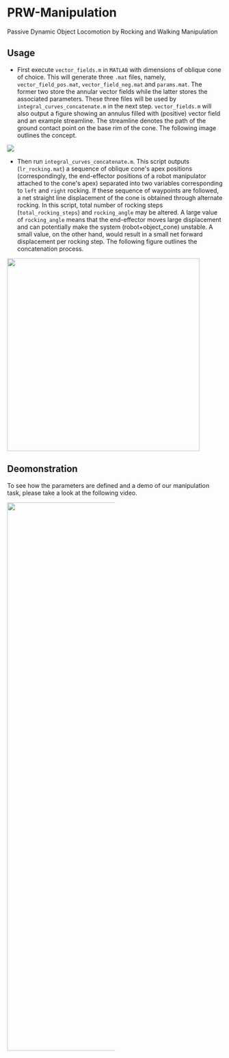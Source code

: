# PRW-Manipulation
Passive Dynamic Object Locomotion by Rocking and Walking Manipulation

## Usage

- First execute `vector_fields.m` in `MATLAB` with dimensions of oblique cone of choice. This will generate three `.mat` files, namely, `vector_field_pos.mat`, `vector_field_neg.mat` and `params.mat`. The former two store the annular vector fields while the latter stores the associated parameters. These three files will be used by `integral_curves_concatenate.m` in the next step. `vector_fields.m` will also output a figure showing an annulus filled with (positive) vector field and an example streamline. The streamline denotes the path of the ground contact point on the base rim of the cone. The following image outlines the concept.


![](https://github.com/nazir-ust/PRW-Manipulation/blob/master/media/vector_field.png)

- Then run `integral_curves_concatenate.m`. This script outputs (`lr_rocking.mat`) a sequence of oblique cone's apex positions (correspondingly, the end-effector positions of a robot manipulator attached to the cone's apex) separated into two variables corresponding to `left` and `right` rocking. If these sequence of waypoints are followed, a net straight line displacement of the cone is obtained through alternate rocking. In this script, total number of rocking steps (`total_rocking_steps`) and `rocking_angle` may be altered. A large value of `rocking_angle` means that the end-effector moves large displacement and can potentially make the system (robot+object_cone) unstable. A small value, on the other hand, would result in a small net forward displacement per rocking step. The following figure outlines the concatenation process.


<img src="https://github.com/nazir-ust/PRW-Manipulation/blob/master/media/concatenation.png" width="450" height="450">

## Deomonstration
To see how the parameters are defined and a demo of our manipulation task, please take a look at the following video.


<a href="https://drive.google.com/file/d/1rxQy9nd6O5Jt5PxMQcQ-WqnGz0_dPL5v/view?usp=sharing"><img src="https://lh3.googleusercontent.com/JyIFBdyEsLwuUKHb34dDD-foJIwI7LqDNZKWyLc3v3hIBc8cDJgNKG69RNoBT-YgAy2B17KGmxvFPj5poUxd=w1280-h720-n-k-rw" style="width: 1280px; max-width: 50%; height: auto"/>
</a>
